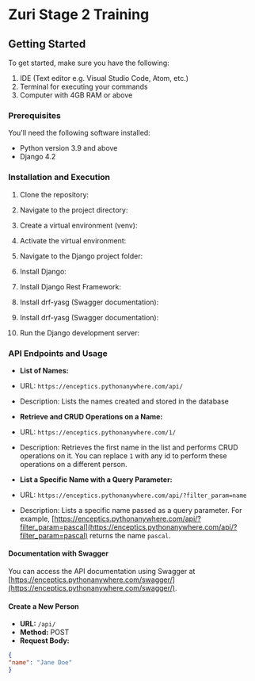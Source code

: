 # Zuri Stage 2 Training

## Getting Started

To get started, make sure you have the following:

1. IDE (Text editor e.g. Visual Studio Code, Atom, etc.)
2. Terminal for executing your commands
3. Computer with 4GB RAM or above

### Prerequisites

You'll need the following software installed:

- Python version 3.9 and above
- Django 4.2

### Installation and Execution

1. Clone the repository:

2. Navigate to the project directory:

3. Create a virtual environment (venv):

4. Activate the virtual environment:

5. Navigate to the Django project folder:

6. Install Django:

7. Install Django Rest Framework:

8. Install drf-yasg (Swagger documentation):

8. Install drf-yasg (Swagger documentation):

9. Run the Django development server:

### API Endpoints and Usage

- **List of Names:**
- URL: `https://enceptics.pythonanywhere.com/api/`
- Description: Lists the names created and stored in the database

- **Retrieve and CRUD Operations on a Name:**
- URL: `https://enceptics.pythonanywhere.com/1/`
- Description: Retrieves the first name in the list and performs CRUD operations on it. You can replace `1` with any id to perform these operations on a different person.

- **List a Specific Name with a Query Parameter:**
- URL: `https://enceptics.pythonanywhere.com/api/?filter_param=name`
- Description: Lists a specific name passed as a query parameter. For example, [https://enceptics.pythonanywhere.com/api/?filter_param=pascal](https://enceptics.pythonanywhere.com/api/?filter_param=pascal) returns the name `pascal`.

#### Documentation with Swagger

You can access the API documentation using Swagger at [https://enceptics.pythonanywhere.com/swagger/](https://enceptics.pythonanywhere.com/swagger/).

#### Create a New Person

- **URL:** `/api/`
- **Method:** POST
- **Request Body:**

```json
{
"name": "Jane Doe"
}
